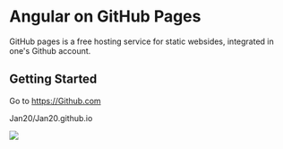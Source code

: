 # Angular on GitHub Pages
GitHub pages is a free hosting service for static websides, integrated in one's Github account.

## Getting Started

Go to <https://Github.com>

Jan20/Jan20.github.io

<img class='full' src='assets/posts/guides/006_angular_apps_on_github_pages/thumbnail.png'>
